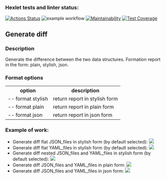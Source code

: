 ### Hexlet tests and linter status:
[![Actions Status](https://github.com/pletnev-aa/python-project-lvl2/workflows/hexlet-check/badge.svg)](https://github.com/pletnev-aa/python-project-lvl2/actions)
![example workflow](https://github.com/pletnev-aa/python-project-lvl2/actions/workflows/linter.yml/badge.svg)
[![Maintainability](https://api.codeclimate.com/v1/badges/4b312563e11dccc4ff74/maintainability)](https://codeclimate.com/github/pletnev-aa/python-project-lvl2/maintainability)
[![Test Coverage](https://api.codeclimate.com/v1/badges/4b312563e11dccc4ff74/test_coverage)](https://codeclimate.com/github/pletnev-aa/python-project-lvl2/test_coverage)
<h2>Generate diff</h2>
<h3>Description</h3>
<p>Generate the difference between the two data structures.
Formation report in the form: plain, stylish, json. 
</p>
<h3>Format options</h3>
<table>
<tr>
<th>option</th>
<th>description</th>
</tr>
<tr><td>-- format stylish</td><td>return report in stylish form</td></tr>
<tr><td>-- format plain</td><td>return report in plain form</td></tr>
<tr><td>-- format json</td><td>return report in json form</td></tr>
</table>
<h3>Example of work:</h3>
<ul>
<li>Generate diff flat JSON_files in stylish form (by default selected):
<a href="https://asciinema.org/a/omGN7zbRexYj9vMMzQM9Fe29H" target="_blank"><img src="https://asciinema.org/a/omGN7zbRexYj9vMMzQM9Fe29H.svg" /></a>
</li>
<li>Generate diff flat YAML_files in stylish form (by default selected):
<a href="https://asciinema.org/a/OwmzWd5qlvk5YXBc9YKZdx50S" target="_blank"><img src="https://asciinema.org/a/OwmzWd5qlvk5YXBc9YKZdx50S.svg" /></a>
</li>
<li>Generate diff nested JSON_files and YAML_files in stylish form (by default selected):
<a href="https://asciinema.org/a/agfb8GwfxajLubiv4YK4tpKU2" target="_blank"><img src="https://asciinema.org/a/agfb8GwfxajLubiv4YK4tpKU2.svg" /></a>
</li>
<li>Generate diff JSON_files and YAML_files in plain form:
<a href="https://asciinema.org/a/Mj2eaMzhQZwbhgpYnwQltCIfB" target="_blank"><img src="https://asciinema.org/a/Mj2eaMzhQZwbhgpYnwQltCIfB.svg" /></a>
</li>
<li>Generate diff JSON_files and YAML_files in json form:
<a href="https://asciinema.org/a/pqzTcSOhT577WTpoWdrhNgIhb" target="_blank"><img src="https://asciinema.org/a/pqzTcSOhT577WTpoWdrhNgIhb.svg" /></a>
</li>
</ul>
